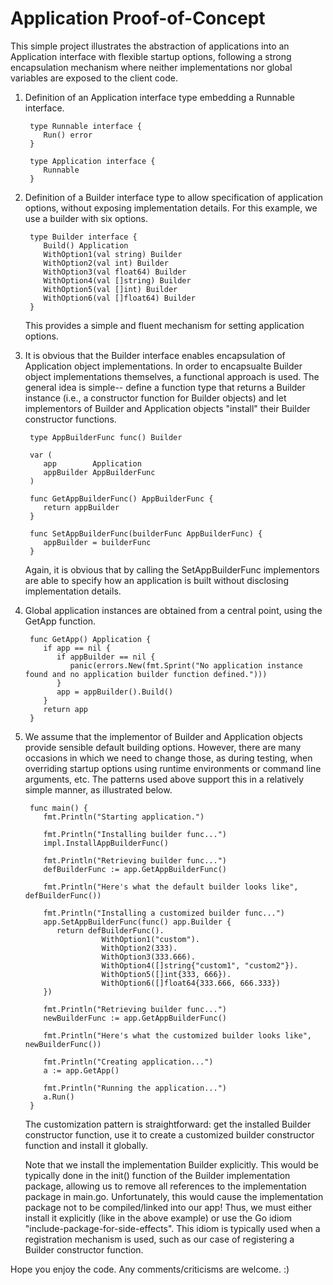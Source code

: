 # Application Proof-of-Concept

This simple project illustrates the abstraction of applications into an
Application interface with flexible startup options, following a strong
encapsulation mechanism where neither implementations nor global variables
are exposed to the client code.

   1) Definition of an Application interface type embedding a Runnable interface.

           type Runnable interface {
              Run() error
           }

           type Application interface {
              Runnable
           }

   2) Definition of a Builder interface type to allow specification of application
      options, without exposing implementation details. For this example, we use a
      builder with six options.

           type Builder interface {
              Build() Application
              WithOption1(val string) Builder 
              WithOption2(val int) Builder 
              WithOption3(val float64) Builder 
              WithOption4(val []string) Builder 
              WithOption5(val []int) Builder 
              WithOption6(val []float64) Builder 
           }


      This provides a simple and fluent mechanism for setting application options.

   3) It is obvious that the Builder interface enables encapsulation of Application 
      object implementations. In order to encapsualte Builder object implementations 
      themselves, a functional approach is used. The general idea is simple-- define
      a function type that returns a Builder instance (i.e., a constructor function
      for Builder objects) and let implementors of Builder and Application objects
      "install" their Builder constructor functions.

           type AppBuilderFunc func() Builder

           var (
              app        Application
              appBuilder AppBuilderFunc
           )

           func GetAppBuilderFunc() AppBuilderFunc {
              return appBuilder
           }

           func SetAppBuilderFunc(builderFunc AppBuilderFunc) {
              appBuilder = builderFunc
           }


      Again, it is obvious that by calling the SetAppBuilderFunc implementors are
      able to specify how an application is built without disclosing implementation
      details.

   4) Global application instances are obtained from a central point, using 
      the GetApp function.

           func GetApp() Application {
              if app == nil {
                 if appBuilder == nil {
                    panic(errors.New(fmt.Sprint("No application instance found and no application builder function defined.")))
                 }
                 app = appBuilder().Build()
              }
              return app
           }

   4) We assume that the implementor of Builder and Application objects provide 
      sensible default building options. However, there are many occasions in which
      we need to change those, as during testing, when overriding startup options
      using runtime environments or command line arguments, etc. The patterns used
      above support this in a relatively simple manner, as illustrated below.

           func main() {
              fmt.Println("Starting application.")

              fmt.Println("Installing builder func...")
              impl.InstallAppBuilderFunc()

              fmt.Println("Retrieving builder func...")
              defBuilderFunc := app.GetAppBuilderFunc()

              fmt.Println("Here's what the default builder looks like", defBuilderFunc())

              fmt.Println("Installing a customized builder func...")
              app.SetAppBuilderFunc(func() app.Builder {
                 return defBuilderFunc().
                           WithOption1("custom").
                           WithOption2(333).
                           WithOption3(333.666).
                           WithOption4([]string{"custom1", "custom2"}).
                           WithOption5([]int{333, 666}).
                           WithOption6([]float64{333.666, 666.333})
              })

              fmt.Println("Retrieving builder func...")
              newBuilderFunc := app.GetAppBuilderFunc()

              fmt.Println("Here's what the customized builder looks like", newBuilderFunc())

              fmt.Println("Creating application...")
              a := app.GetApp()

              fmt.Println("Running the application...")
              a.Run()
           }

      The customization pattern is straightforward: get the installed Builder constructor
      function, use it to create a customized builder constructor function and install it
      globally. 

      Note that we install the implementation Builder explicitly. This would be typically
      done in the init() function of the Builder implementation package, allowing us to 
      remove all references to the implementation package in main.go. Unfortunately, this 
      would cause the implementation package not to be compiled/linked into our app! Thus,
      we must either install it explicitly (like in the above example) or use the Go idiom
      "include-package-for-side-effects". This idiom is typically used when a registration 
      mechanism is used, such as our case of registering a Builder constructor function.

Hope you enjoy the code. Any comments/criticisms are welcome. :)